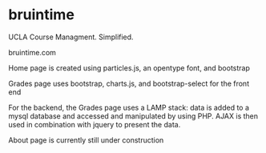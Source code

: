# bruintime
UCLA Course Managment. Simplified. 

bruintime.com

Home page is created using particles.js, an opentype font, and bootstrap

Grades page uses bootstrap, charts.js, and bootstrap-select for the front end

For the backend, the Grades page uses a LAMP stack: data is added to a mysql database 
and accessed and manipulated by using PHP. AJAX is then used in combination with jquery 
to present the data.

About page is currently still under construction